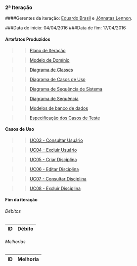 ### 2ª Iteração

####Gerentes da iteração: [Eduardo Brasil](https://github.com/EduardoBrasil) e [Jônnatas Lennon](https://github.com/jonnatas).


###Data de início: 04/04/2016
###Data de fim: 17/04/2016

#### Artefatos Produzidos

>>[Plano de Iteração](https://github.com/vitornere/partiuformar/wiki/Plano-da-Itera%C3%A7%C3%A3o-2)

>>[Modelo de Domínio](https://github.com/vitornere/partiuformar/wiki/Modelo-de-Dom%C3%ADnio---2%C2%AAItera%C3%A7%C3%A3o)

>>[Diagrama de Classes](https://github.com/vitornere/partiuformar/wiki/Diagrama-de-Classes-2%C2%AA-Itera%C3%A7%C3%A3o)

>>[Diagrama de Casos de Uso](https://github.com/vitornere/partiuformar/wiki/Diagrama-de-Casos-de-Uso-2%C2%AA-Itera%C3%A7%C3%A3o)

>>[Diagrama de Sequência de Sistema](https://github.com/vitornere/partiuformar/wiki/Diagrama-de-Sequ%C3%AAncia-de-Sistema-2%C2%AA-Itera%C3%A7%C3%A3o)

>>[Diagrama de Sequência](https://github.com/vitornere/partiuformar/wiki/Diagrama-de-Sequ%C3%AAncia-2%C2%AA-Itera%C3%A7%C3%A3o)

>>[Modelos de banco de dados](https://github.com/vitornere/partiuformar/wiki/Modelos-do-Banco-de-Dados-2%C2%AA-Itera%C3%A7%C3%A3o)

>>[Especificação dos Casos de Teste](https://github.com/vitornere/partiuformar/wiki/Especifica%C3%A7%C3%A3o-dos-Casos-de-Teste-2%C2%AA-Itera%C3%A7%C3%A3o)

#### Casos de Uso

>>[UC03 - Consultar Usuário](https://github.com/vitornere/partiuformar/wiki/Especifica%C3%A7%C3%A3o-do-Caso-de-Uso-UC03---Consultar-Usu%C3%A1rio)

>>[UC04 - Excluir Usuário](https://github.com/vitornere/partiuformar/wiki/Especifica%C3%A7%C3%A3o-de-Caso-de-Uso-UC04---Excluir-Usu%C3%A1rio)

>>[UC05 - Criar Disciplina](https://github.com/vitornere/partiuformar/wiki/UC05---Criar-Disciplina)

>>[UC06 - Editar Disciplina](https://github.com/vitornere/partiuformar/wiki/UC06---Editar-Disciplina)

>>[UC07 - Consultar Disciplina](https://github.com/vitornere/partiuformar/wiki/UC07---Consultar-Disciplina)

>>[UC08 - Excluir Disciplina](https://github.com/vitornere/partiuformar/wiki/UC08---Excluir-Disciplina)


#### Fim da iteração

###### Débitos
ID|Débito|
-------|--------------|

###### Melhorias
ID|Melhoria|
-------|--------------|

